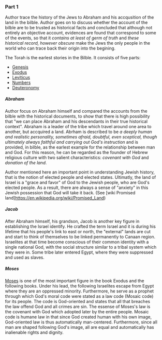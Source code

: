 ### Part 1
Author trace the history of the Jews to Abraham and his accqusition of the land in the bilble. Author goes on to discuss whether the account of the bilble are to be trusted as historical facts and concluded that although not entirely an objective account, evidences are found that correspond to some of the events, so that it *contains at least of germ of truth* and *these historical record, however obscure* make the Jews the only people in the world who can trace back their origin into the begining. 

The Torah is the earlest stories in the Bilble. It consists of five parts:
-   [Genesis](https://en.wikipedia.org/wiki/Book_of_Genesis)
-   [Exodus](https://en.wikipedia.org/wiki/Book_of_Exodus "Book of Exodus")
-   [Leviticus](https://en.wikipedia.org/wiki/Book_of_Leviticus "Book of Leviticus")
-   [Numbers](https://en.wikipedia.org/wiki/Book_of_Numbers "Book of Numbers")
-   [Deuteronomy](https://en.wikipedia.org/wiki/Book_of_Deuteronomy "Book of Deuteronomy")

##### Abraham
Author focus on Abraham himself and compared the accounts from the bilble with the historical documents, to show that there is high possibility that "we can place Abraham and his descendants in their true historical context". Abraham is a leader of the tribe which travel around one area to another, but accquired a land. Abrham is described to be *a deeply human and realistic personality, sometimes afraid, doubtful, even sceptical, though ultimately always faithful and carrying out God's instruction* and is provided, in bilble, as the earlest example for the relationship between man and God. For this reason, he can be regarded as the founder of Hebrew religious culture with two salient characteristics: *covenant with God* and *donation of the land*. 

Author mentioned here an important point in understanding Jewish history, that is the notion of elected people and elected states. Ultimatly, the land of Israel is a "grace and favor" of God to the Jewish people, who are God's elected people. As a result, there are always a sense of "anxiety" in this Jewish possession that God will take it back. (See [wiki Promised land]https://en.wikipedia.org/wiki/Promised_Land)

##### Jacob
After Abraham himself, his grandson, Jacob is another key figure in establishing the Israel identify. He crafted the term Israel and it is during his lifetime that his people's link to east or north, the "external" lands are cut and start to think of themselves to be linked permanently to Canaan region. Israelites at that time become conscious of their common identity with a single national God, with the social structure similar to a tribal system which they were in. Some tribe later entered Egypt, where they were suppressed and used as slaves. 

##### Moses 
[Moses](https://en.wikipedia.org/wiki/Moses) is one of the most important figure in the book Exodus and the following books. Under his lead, the following lsraelites escape from Egypt where they are an oppressed minority. Furthermore, he serve as a prophet through which God's moral code were stated as a law code (Mosaic code) for its people. The code is God-oriented and states that all that breaches the law offend God and all crimes are sin. The essense of Moses's law is the covenant with God which adopted later by the entire people. Mosaic code is humane law in that since God created human with his own image, God-oriented law is thus automatically man-centered. Furthermore, since all man are shaped following God's image, all are equal and automatically has inalienable rights and dignity. 

